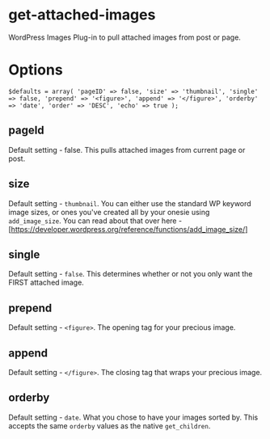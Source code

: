 # get-attached-images
WordPress Images Plug-in to pull attached images from post or page.

# Options
`$defaults = array(
		'pageID' => false,
		'size' => 'thumbnail',
		'single' => false,
		'prepend' => '<figure>',
		'append' => '</figure>',
		'orderby' => 'date',
		'order' => 'DESC',
		'echo' => true
);`

## pageId
Default setting - false. This pulls attached images from current page or post.

## size
Default setting - `thumbnail`. You can either use the standard WP keyword image sizes, or ones you've created all by your onesie using `add_image_size`. You can read about that over here - [https://developer.wordpress.org/reference/functions/add_image_size/]

## single
Default setting - `false`. This determines whether or not you only want the FIRST attached image.

## prepend
Default setting - `<figure>`. The opening tag for your precious image.
	
## append
Default setting - `</figure>`. The closing tag that wraps your precious image.

## orderby
Default setting - `date`. What you chose to have your images sorted by. This accepts the same `orderby` values as the native `get_children`.
